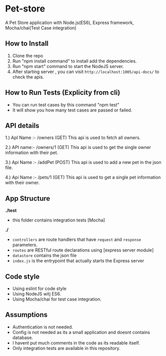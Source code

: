 # Pet-store
A Pet Store application with Node.js(ES6), Express framework, Mocha/chai(Test Case integration)

## How to Install

1.  Clone the repo
2.  Run "npm install command" to install add the dependencies.
3.  Run "npm start" command to start the NodeJS server. 
4.  After starting server , you can visit `http://localhost:1005/api-docs/` to check the apis.

## How to Run Tests  (Explicity from cli) 

- You can run test cases by this command "npm test"
- It will show you how many test cases are passed or failed.
 
## API details

1.) ApI Name :- /owners (GET) 
    This api is  used to fetch all owners. 
    
2.) API name:- /owners/1 (GET)
    This api is used to get the single owner information with their pet. 
    
3.) Api Name :- /addPet (POST)
    This api is used to add a new pet in the json file.

4.) Api Name :- /pets/1 (GET)
    This api is used to get a single pet information with their owner.    
    
    
## App Structure

**./test**

- this folder contains integration tests [Mocha]

**./**

- `controllers` are route handlers that have `request` and `response` parameters.
- `routes` are RESTful route declarations using [express server module]
- `datastore` contains the json file
- `index.js` is the entrypoint that actually starts the Express server

## Code style ##
- Using eslint for code style
- Using NodeJS witj ES6.
- Using Mocha/chai for test case integration.

## Assumptions ##
- Authentication is not needed.
- Config is not needed as its a small application and doesnt contains database.
- I havent put much comments in the code as its readable itself.
- Only integration tests are available in this repository.

